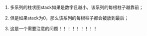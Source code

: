 1.  多系列的柱状图stack如果是数字且越小，该系列的每根柱子越靠前；
    
2.  但是如果stack为0，那么该系列的每根柱子都会被放到最后；
    
3.  这是一个需要注意的问题！！！！！！！！！
